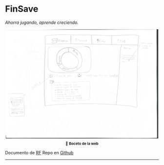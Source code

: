 # FinSave  
_Ahorra jugando, aprende creciendo._

<div align="center">
  <img src="imagen.png" alt="Diagrama de la App" width="500"><br>
  <sub>📌 <b>Boceto de la web</b></sub>
</div>

Documento de [RF](https://ceu365-my.sharepoint.com/:w:/g/personal/gabriel_lazovskyigual_usp_ceu_es/EUta0UbD4RhMsot5hp6VB7MBX9FZESix9fx7_nO_TtEOJA?e=d8dmcj)
Repo en [Github](https://github.com/gabriellazovsky/FinSave)

---
